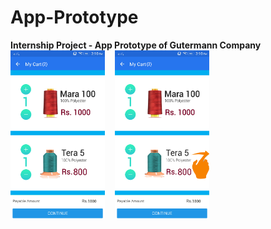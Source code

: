# App-Prototype
<b>Internship Project - App Prototype of Gutermann Company</b><br>
<img src = "https://github.com/Govind-Yadav/App-Prototype/blob/master/Cart.png" width="30%" height="30%">
&nbsp;&nbsp;
<img src ="https://github.com/Govind-Yadav/App-Prototype/blob/master/Cart-Delete.png" width="30%" height="30%">
